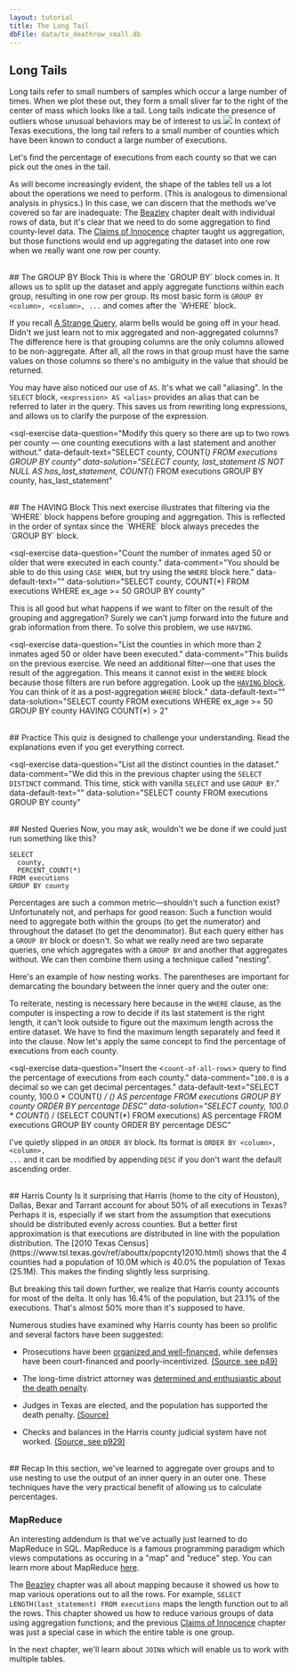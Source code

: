 ```yaml
---
layout: tutorial
title: The Long Tail
dbFile: data/tx_deathrow_small.db
---
```


<a name="long_tail"></a>
## Long Tails
Long tails refer to small numbers of samples which occur a large number of times. When we plot these out, they form a small sliver far to the right of the center of mass which looks like a tail. Long tails indicate the presence of outliers whose unusual behaviors may be of interest to us.<img src="imgs/execution_tail.png"> In context of Texas executions, the long tail refers to a small number of counties which have been known to conduct a large number of executions.

Let's find the percentage of executions from each county so that we can pick out the ones in the tail.

As will become increasingly evident, the shape of the tables tell us a lot about the operations we need to perform. (This is analogous to dimensional analysis in physics.) In this case, we can discern that the methods we've covered so far are inadequate: The [Beazley](beazley.html) chapter dealt with individual rows of data, but it's clear that we need to do some aggregation to find county-level data. The [Claims of Innocence](innocence.html) chapter taught us aggregation, but those functions would end up aggregating the dataset into one row when we really want one row per county.

<br>
<a name="groupby"></a>
## The GROUP BY Block
This is where the `GROUP BY` block comes in. It allows us to split up the dataset and apply aggregate functions within each group, resulting in one row per group. Its most basic form is <code class="codeblock">GROUP BY &lt;column&gt;, &lt;column&gt;, ...</code> and comes after the `WHERE` block.

<sql-exercise
  data-question="This query pulls the execution counts per county."
  data-default-text="SELECT
  county,
  COUNT(*) AS county_executions
FROM executions
GROUP BY county"></sql-exercise>

If you recall <a href='innocence.html#strange'>A Strange Query</a>, alarm bells would be going off in your head. Didn't we just learn not to mix aggregated and non-aggregated columns? The difference here is that grouping columns are the only columns allowed to be non-aggregate. After all, all the rows in that group must have the same values on those columns so there's no ambiguity in the value that should be returned.

You may have also noticed our use of `AS`. It's what we call "aliasing". In the `SELECT` block, <code class="codeblock">&lt;expression&gt; AS &lt;alias&gt;</code> provides an alias that can be referred to later in the query. This saves us from rewriting long expressions, and allows us to clarify the purpose of the expression.

<sql-exercise
  data-question="Modify this query so there are up to two rows per county &mdash; one counting executions with a last statement and another without."
  data-default-text="SELECT
  county,
  COUNT(*)
FROM executions
GROUP BY county"
  data-solution="SELECT
  county,
  last_statement IS NOT NULL AS has_last_statement,
  COUNT(*)
FROM executions
GROUP BY county, has_last_statement"
  ></sql-exercise>

<br>
<a name="having"></a>
## The HAVING Block
This next exercise illustrates that filtering via the `WHERE` block happens before grouping and aggregation. This is reflected in the order of syntax since the `WHERE` block always precedes the `GROUP BY` block.

<sql-exercise
  data-question="Count the number of inmates aged 50 or older that were executed in each county."
  data-comment="You should be able to do this using <code>CASE WHEN</code>, but try using the <code>WHERE</code> block here."
  data-default-text=""
  data-solution="SELECT county, COUNT(*)
FROM executions
WHERE ex_age >= 50
GROUP BY county"
  ></sql-exercise>

This is all good but what happens if we want to filter on the result of the grouping and aggregation? Surely we can't jump forward into the future and grab information from there. To solve this problem, we use `HAVING`.

<sql-exercise
  data-question="List the counties in which more than 2 inmates aged 50 or older have been executed."
  data-comment="This builds on the previous exercise. We need an additional filter&mdash;one that uses the result of the aggregation. This means it cannot exist in the <code>WHERE</code> block because those filters are run before aggregation. Look up the <a href='https://www.w3schools.com/sql/sql_having.asp'><code>HAVING</code> block</a>. You can think of it as a post-aggregation <code>WHERE</code> block."
  data-default-text=""
  data-solution="SELECT county
FROM executions
WHERE ex_age >= 50
GROUP BY county
HAVING COUNT(*) > 2"
  ></sql-exercise>

<br>
## Practice
This quiz is designed to challenge your understanding. Read the explanations even if you get everything correct.

<sql-quiz
  data-title="Mark the statements that are true."
  data-description="This query finds the number of inmates from each county and 10 year age range. <pre>
SELECT
  county,
  ex_age/10 AS decade_age,
  COUNT(*)
FROM executions
GROUP BY county, decade_age</pre>">
  <sql-quiz-option
    data-value="valid"
    data-statement="The query is valid (ie. won't throw an error when run)."
    data-hint="Were you thrown off by <code>ex_age/10</code>? Grouping by transformed columns is fine too."
    data-correct="true"></sql-quiz-option>
  <sql-quiz-option
    data-value="gran"
    data-statement="The query would return more rows if we were to use <code>ex_age</code> instead of <code>ex_age/10</code>."
    data-hint="Remember that <code>ex_age/10</code> does integer division which rounds all the ages. This produces fewer unique groups."
    data-correct="true"></sql-quiz-option>
  <sql-quiz-option
    data-value="unique_combocc"
    data-statement="The output will have as many rows as there are unique combinations of counties and decade_ages in the dataset."
    data-hint="This is correct."
    data-correct="true"></sql-quiz-option>
  <sql-quiz-option
    data-statement="The output will have a group ('Bexar', 6) even though no Bexar county inmates were between 60 and 69 at execution time."
    data-hint="The <code>GROUP BY</code> block finds all combinations <i>in the dataset</i> rather than all theoretically possible combinations."
    data-value="abstract_cartesian"></sql-quiz-option>
  <sql-quiz-option
    data-statement="The output will have a different value of county for every row it returns."
    data-hint="This would be true only if <code>county</code> were the only grouping column. Here, we can have many groups with the same county but different decade_ages."
    data-value="one_col_diff"></sql-quiz-option>
  <sql-quiz-option
    data-statement="The output can have groups where the count is 0."
    data-hint="This is similar to the ('Bexar', 6) question. If there are no rows with ('Bexar', 6), the group won't even show up."
    data-value="count_zero"></sql-quiz-option>
  <sql-quiz-option
    data-statement="The query would be valid even if we don't specify <code>county</code> in the <code>SELECT</code> block."
    data-hint="The grouping columns don't necessarily have to be in the <code>SELECT</code> block. It would be valid, but not make much sense because we wouldn't know which counts are for which county."
    data-value="missing_gp_col"
    data-correct="true"></sql-quiz-option>
  <sql-quiz-option
    data-statement="It is reasonable to add <code>last_name</code> to the <code>SELECT</code> block even without grouping by it."
    data-hint="Even though it would be valid (in SQLite) for the reasons set forth in <a href='innocence.html#strange'>A Strange Query</a>, it is poor form to have non-aggregate, non-grouping columns in the <code>SELECT</code> block."
    data-value="extra_gp_col"></sql-quiz-option>
</sql-quiz>

<sql-exercise
  data-question="List all the distinct counties in the dataset."
  data-comment="We did this in the previous chapter using the <code>SELECT DISTINCT</code> command. This time, stick with vanilla <code>SELECT</code> and use <code>GROUP BY</code>."
  data-default-text=""
  data-solution="SELECT county FROM executions GROUP BY county"
  ></sql-exercise>

<br>
<a name="nested"></a>
## Nested Queries
Now, you may ask, wouldn't we be done if we could just run something like this?

    SELECT
      county,
      PERCENT_COUNT(*)
    FROM executions
    GROUP BY county

Percentages are such a common metric&mdash;shouldn't such a function exist? Unfortunately not, and perhaps for good reason: Such a function would need to aggregate both within the groups (to get the numerator) and throughout the dataset (to get the denominator). But each query either has a `GROUP BY` block or doesn't. So what we really need are two separate queries, one which aggregates with a `GROUP BY` and another that aggregates without. We can then combine them using a technique called "nesting".

Here's an example of how nesting works. The parentheses are important for demarcating the boundary between the inner query and the outer one:

<sql-exercise
  data-question="Find the first and last name of the inmate with the longest last statement (by character count)."
  data-comment="Write in a suitable query to nest in &lt;<code>length-of-longest-last-statement</code>&gt;."
  data-default-text="SELECT first_name, last_name
FROM executions
WHERE LENGTH(last_statement) =
    (<length-of-longest-last-statement>)"
  data-solution="SELECT first_name, last_name
FROM executions
WHERE LENGTH(last_statement) =
    (SELECT MAX(LENGTH(last_statement))
     FROM executions)"></sql-exercise>

To reiterate, nesting is necessary here because in the `WHERE` clause, as the computer is inspecting a row to decide if its last statement is the right length, it can't look outside to figure out the maximum length across the entire dataset. We have to find the maximum length  separately and feed it into the clause. Now let's apply the same concept to find the percentage of executions from each county.

<sql-exercise
  data-question="Insert the &lt;<code>count-of-all-rows</code>&gt; query to find the percentage of executions from each county."
  data-comment="<code>100.0</code> is a decimal so we can get decimal percentages."
  data-default-text="SELECT
  county,
  100.0 * COUNT(*) / (<count-of-all-rows>)
    AS percentage
FROM executions
GROUP BY county
ORDER BY percentage DESC"
  data-solution="SELECT
  county,
  100.0 * COUNT(*) / (SELECT COUNT(*) FROM executions)
    AS percentage
FROM executions
GROUP BY county
ORDER BY percentage DESC"
  ></sql-exercise>

I've quietly slipped in an `ORDER BY` block. Its format is <code class="codeblock">ORDER BY &lt;column&gt;, &lt;column&gt;, ...</code> and it can be modified by appending `DESC` if you don't want the default ascending order.

<br>
<a name="harris"></a>
## Harris County
Is it surprising that Harris (home to the city of Houston), Dallas, Bexar and Tarrant account for about 50% of all executions in Texas? Perhaps it is, especially if we start from the assumption that executions should be distributed evenly across counties. But a better first approximation is that executions are distributed in line with the population distribution. The [2010 Texas Census](https://www.tsl.texas.gov/ref/abouttx/popcnty12010.html) shows that the 4 counties had a population of 10.0M which is 40.0% the population of Texas (25.1M). This makes the finding slightly less surprising.

But breaking this tail down further, we realize that Harris county accounts for most of the delta. It only has 16.4% of the population, but 23.1% of the executions. That's almost 50% more than it's supposed to have.

Numerous studies have examined why Harris county has been so prolific and several factors have been suggested:
 - <p>Prosecutions have been <a href="https://web.archive.org/web/20191227235319/https://www.citylab.com/equity/2014/09/one-texas-county-is-responsible-for-most-of-the-executions-in-the-entire-us/380705/">organized and well-financed</a>, while defenses have been court-financed and poorly-incentivized. <a href="http://www.houstonlawreview.org/wp-content/uploads/2018/05/3-Steiker-896.pdf">(Source, see p49)</a>
 - <p>The long-time district attorney was <a href="https://www.chron.com/news/houston-texas/article/Former-DA-ran-powerful-death-penalty-machine-1833545.php">determined and enthusiastic about the death penalty</a>.
 - <p>Judges in Texas are elected, and the population has supported the death penalty. <a href="https://priceonomics.com/why-has-texas-executed-so-many-inmates/">(Source)</a>
 - <p>Checks and balances in the Harris county judicial system have not worked. <a href="https://houstonlawreview.org/article/3874-the-problem-of-rubber-stamping-in-state-capital-habeas-proceedings-a-harris-county-case-study">(Source, see p929)</a></p>

<br>
<a name="recap"></a>
## Recap
In this section, we've learned to aggregate over groups and to use nesting to use the output of an inner query in an outer one. These techniques have the very practical benefit of allowing us to calculate percentages.

<a name="mapreduce"></a>
<div class="sideNote">
  <h3>MapReduce</h3>
  <p>An interesting addendum is that we've actually just learned to do MapReduce in SQL. MapReduce is a famous programming paradigm which views computations as occuring in a "map" and "reduce" step. You can learn more about MapReduce <a href="https://stackoverflow.com/questions/28982/simple-explanation-of-mapreduce">here</a>.</p>
  <p>The <a href="beazley.html">Beazley</a> chapter was all about mapping because it showed us how to map various operations out to all the rows. For example, <code>SELECT LENGTH(last_statement) FROM executions</code> maps the length function out to all the rows. This chapter showed us how to reduce various groups of data using aggregation functions; and the previous <a href="innocence.html">Claims of Innocence</a> chapter was just a special case in which the entire table is one group.</p>
</div>

In the next chapter, we'll learn about `JOIN`s which will enable us to work with multiple tables.

